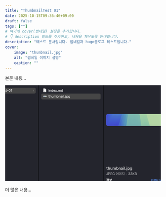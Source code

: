 ```yaml
---
title: "ThumbnailTest 01"
date: 2025-10-15T09:36:46+09:00
draft: false
tags: [""]
# 여기에 cover(썸네일) 설정을 추가합니다.
# 👇 description 필드를 추가하고, 내용을 채우도록 안내합니다.
description: "테스트 문서입니다. 썸네일과 hugo블로그 테스트입니다."
cover:
    image: "thumbnail.jpg"
    alt: "썸네일 이미지 설명"
    caption: ""
---
```



본문 내용...

![이미지 설명](image1.jpg)

더 많은 내용...